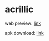 # acrillic

web preview: [link](https://abhay2133.github.io/acrillic)

apk download: [link](https://abhay2133.github.io/acrillic/arcillic.apk)